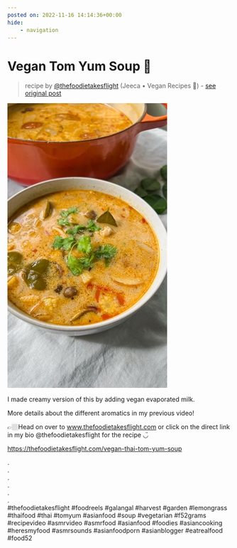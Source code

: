 ```yaml
---
posted on: 2022-11-16 14:14:36+00:00
hide:
    - navigation
---
```


# Vegan Tom Yum Soup 🥣  

> recipe by [@thefoodietakesflight](https://www.instagram.com/thefoodietakesflight/) 
(Jeeca • Vegan Recipes 🥢) - [see original post](https://instagram.com/p/ClBlX4OJNek)

![](../img/thefoodietakesflight_16-11-2022_1411.png)

  
I made creamy version of this by adding vegan evaporated milk.  
  
More details about the different aromatics in my previous video!  
  
👉🏼Head on over to www.thefoodietakesflight.com or click on the direct link in my bio @thefoodietakesflight for the recipe ◡̈   
  
https://thefoodietakesflight.com/vegan-thai-tom-yum-soup  
  
.  
.  
.  
.  
.  
.  
\#thefoodietakesflight \#foodreels \#galangal \#harvest \#garden \#lemongrass \#thaifood \#thai \#tomyum \#asianfood \#soup \#vegetarian \#f52grams \#recipevideo \#asmrvideo \#asmrfood \#asianfood \#foodies \#asiancooking \#heresmyfood \#asmrsounds \#asianfoodporn \#asianblogger \#eatrealfood \#food52   